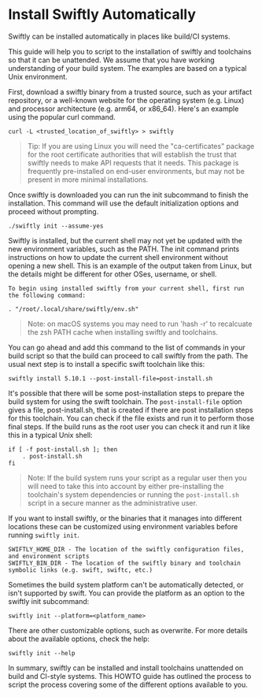 # Install Swiftly Automatically

Swiftly can be installed automatically in places like build/CI systems.

This guide will help you to script to the installation of swiftly and toolchains so that it can be unattended. We assume that you have working understanding of your build system. The examples are based on a typical Unix environment.

First, download a swiftly binary from a trusted source, such as your artifact repository, or a well-known website for the operating system (e.g. Linux) and processor architecture (e.g. arm64, or x86_64). Here's an example using the popular curl command.

```
curl -L <trusted_location_of_swiftly> > swiftly
```

> Tip: If you are using Linux you will need the "ca-certificates" package for the root certificate authorities that will establish the trust that swiftly needs to make API requests that it needs. This package is frequently pre-installed on end-user environments, but may not be present in more minimal installations.

Once swiftly is downloaded you can run the init subcommand to finish the installation. This command will use the default initialization options and proceed without prompting.

```
./swiftly init --assume-yes
```

Swiftly is installed, but the current shell may not yet be updated with the new environment variables, such as the PATH. The init command prints instructions on how to update the current shell environment without opening a new shell. This is an example of the output taken from Linux, but the details might be different for other OSes, username, or shell.

```
To begin using installed swiftly from your current shell, first run the following command:

. "/root/.local/share/swiftly/env.sh"
```

> Note: on macOS systems you may need to run 'hash -r' to recalcuate the zsh PATH cache when installing swiftly and toolchains.

You can go ahead and add this command to the list of commands in your build script so that the build can proceed to call swiftly from the path. The usual next step is to install a specific swift toolchain like this:

```
swiftly install 5.10.1 --post-install-file=post-install.sh
```

It's possible that there will be some post-installation steps to prepare the build system for using the swift toolchain. The `post-install-file` option gives a file, post-install.sh, that is created if there are post installation steps for this toolchain. You can check if the file exists and run it to perform those final steps. If the build runs as the root user you can check it and run it like this in a typical Unix shell:

```
if [ -f post-install.sh ]; then
    . post-install.sh
fi
```

> Note: If the build system runs your script as a regular user then you will need to take this into account by either pre-installing the toolchain's system dependencies or running the `post-install.sh` script in a secure manner as the administrative user.

If you want to install swiftly, or the binaries that it manages into different locations these can be customized using environment variables before running `swiftly init`.

```
SWIFTLY_HOME_DIR - The location of the swiftly configuration files, and environment scripts
SWIFTLY_BIN_DIR - The location of the swiftly binary and toolchain symbolic links (e.g. swift, swiftc, etc.)
```

Sometimes the build system platform can't be automatically detected, or isn't supported by swift. You can provide the platform as an option to the swiftly init subcommand:

```
swiftly init --platform=<platform_name>
```

There are other customizable options, such as overwrite. For more details about the available options, check the help:

```
swiftly init --help
```

In summary, swiftly can be installed and install toolchains unattended on build and CI-style systems. This HOWTO guide has outlined the process to script the process covering some of the different options available to you.
